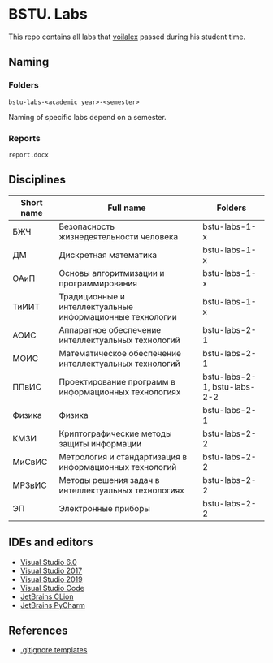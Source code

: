 # BSTU. Labs

This repo contains all labs that [voilalex]() passed
during his student time.

## Naming

### Folders

```
bstu-labs-<academic year>-<semester>
```

Naming of specific labs depend on a semester.

### Reports

```
report.docx
```

## Disciplines

| Short name | Full name                                                 | Folders                      |
| ---------- | --------------------------------------------------------- | ---------------------------- |
| БЖЧ        | Безопасность жизнедеятельности человека                   | bstu-labs-1-x                |
| ДМ         | Дискретная математика                                     | bstu-labs-1-x                |
| ОАиП       | Основы алгоритмизации и программирования                  | bstu-labs-1-x                |
| ТиИИТ      | Традиционные и интеллектуальные информационные технологии | bstu-labs-1-x                |
| АОИС       | Аппаратное обеспечение интеллектуальных технологий        | bstu-labs-2-1                |
| МОИС       | Математическое обеспечение интеллектуальных технологий    | bstu-labs-2-1                |
| ППвИС      | Проектирование программ в информационных технологиях      | bstu-labs-2-1, bstu-labs-2-2 |
| Физика     | Физика                                                    | bstu-labs-2-1                |
| КМЗИ       | Криптографические методы защиты информации                | bstu-labs-2-2                |
| МиСвИС     | Метрология и стандартизация в информационных технологий   | bstu-labs-2-2                |
| МРЗвИС     | Методы решения задач в интеллектуальных технологиях       | bstu-labs-2-2                |
| ЭП         | Электронные приборы                                       | bstu-labs-2-2                |

## IDEs and editors

- [Visual Studio 6.0]()
- [Visual Studio 2017]()
- [Visual Studio 2019]()
- [Visual Studio Code]()
- [JetBrains CLion]()
- [JetBrains PyCharm]()

## References

- [.gitignore templates](https://github.com/github/gitignore/blob/master/VisualStudio.gitignore)
